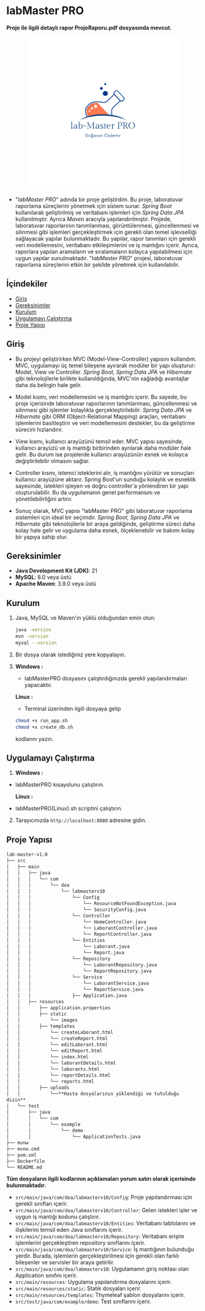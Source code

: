 <h1 aling="center">labMaster PRO</h1>

**Proje ile ilgili detaylı rapor ProjeRaporu.pdf dosyasında mevcut.**

<p align="center">
  <img width="400" height="400" src="src/main/resources/static/images/labmasterlogo.png">
</p>

- "_labMaster PRO_" adında bir proje geliştirdim. Bu proje, laboratuvar raporlama süreçlerini yönetmek için sistem sunar. _Spring Boot_ kullanılarak geliştirilmiş ve veritabanı işlemleri için _Spring Data JPA_ kullanılmıştır. Ayrıca _Maven_ aracıyla yapılandırılmıştır. Projede, laboratuvar raporlarının tanımlanması, görüntülenmesi, güncellenmesi ve silinmesi gibi işlemleri gerçekleştirmek için gerekli olan temel işlevselliği sağlayacak yapılar bulunmaktadır. Bu yapılar, rapor tanımları için gerekli veri modellemesini, veritabanı etkileşimlerini ve iş mantığını içerir. Ayrıca, raporlara yapılan aramaların ve sıralamaların kolayca yapılabilmesi için uygun yapılar sunulmaktadır. "_labMaster PRO_" projesi, laboratuvar raporlama süreçlerini etkin bir şekilde yönetmek için kullanılabilir.

## İçindekiler

<ul>
    <li><a href="#giris">Giriş</a></li>
    <li><a href="#gereksinimler">Gereksinimler</a></li>
    <li><a href="#kurulum">Kurulum</a></li>
    <li><a href="#uygulamayi-calistirma">Uygulamayı Çalıştırma</a></li>
    <li><a href="#proje-yapisi">Proje Yapısı</a></li>
</ul>

<h2 id="giris">Giriş</h2>

- Bu projeyi geliştirirken MVC (Model-View-Controller) yapısını kullandım. MVC, uygulamayı üç temel bileşene ayırarak modüler bir yapı oluşturur: Model, View ve Controller. _Spring Boot, Spring Data JPA_ ve _Hibernate_ gibi teknolojilerle birlikte kullanıldığında, MVC'nin sağladığı avantajlar daha da belirgin hale gelir.

- Model kısmı, veri modellemesini ve iş mantığını içerir. Bu sayede, bu proje içerisinde laboratuvar raporlarının tanımlanması, güncellenmesi ve silinmesi gibi işlemler kolaylıkla gerçekleştirilebilir. _Spring Data JPA_ ve _Hibernate_ gibi ORM (Object-Relational Mapping) araçları, veritabanı işlemlerini basitleştirir ve veri modellemesini destekler, bu da geliştirme sürecini hızlandırır.

- View kısmı, kullanıcı arayüzünü temsil eder. MVC yapısı sayesinde, kullanıcı arayüzü ve iş mantığı birbirinden ayrılarak daha modüler hale gelir. Bu durum ise projelerde kullanıcı arayüzünün esnek ve kolayca değiştirilebilir olmasını sağlar.

- Controller kısmı, istemci isteklerini alır, iş mantığını yürütür ve sonuçları kullanıcı arayüzüne aktarır. Spring Boot'un sunduğu kolaylık ve esneklik sayesinde, istekleri işleyen ve doğru controller'a yönlendiren bir yapı oluşturulabilir. Bu da uygulamanın genel performansını ve yönetilebilirliğini artırır.

- Sonuç olarak, MVC yapısı "labMaster PRO" gibi laboratuvar raporlama sistemleri için ideal bir seçimdir. _Spring Boot, Spring Data JPA_ ve _Hibernate_ gibi teknolojilerle bir araya geldiğinde, geliştirme süreci daha kolay hale gelir ve uygulama daha esnek, ölçeklenebilir ve bakımı kolay bir yapıya sahip olur.

<h2 id="gereksinimler">Gereksinimler</h2>

- **Java Development Kit (JDK)**: 21
- **MySQL**: 8.0 veya üstü
- **Apache Maven**: 3.9.0 veya üstü
  
<h2 id="kurulum">Kurulum</h2>

1. Java, MySQL ve Maven'ın yüklü olduğundan emin olun:
    ```bash
    java -version
    mvn -version
    mysql --version
    ```
2. Bir dosya olarak istediğiniz yere kopyalayın.
  
3.
   **Windows :** 
   
   - labMasterPRO dosyasını çalıştırdığınızda gerekli yapılandırmaları yapacaktır. 

   **Linux :**
  
   - Terminal üzerinden ilgili dosyaya gelip
   ```bash
   chmod +x run_app.sh
   chmod +x create_db.sh
   ```
   kodlarını yazın.
   
   

<h2 id="uygulamayi-calistirma">Uygulamayı Çalıştırma</h2>

1. **Windows :**
 - labMasterPRO kısayolunu çalıştırın.
   
   **Linux :**
 - labMasterPRO(Linux).sh scriptini çalıştırın. 

2. Tarayıcınızda `http://localhost:8080` adresine gidin.

<h2 id="proje-yapisi">Proje Yapısı</h2>

```plaintext
lab-master-v1.0
├── src
│   ├── main
│   │   ├── java
│   │   │   └── com
│   │   │       └── doa
│   │   │           └── labmasterv10
│   │   │               └── Config
│   │   │                   └── ResourceNotFoundException.java
│   │   │                   └── SecurityConfig.java
│   │   │               └── Controller
│   │   │                   └── HomeController.java
│   │   │                   └── LaborantController.java
│   │   │                   └── ReportController.java
│   │   │               └── Entities
│   │   │                   └── Laborant.java
│   │   │                   └── Report.java
│   │   │               └── Repository
│   │   │                   └── LaborantRepository.java
│   │   │                   └── ReportRepository.java
│   │   │               └── Service
│   │   │                   └── LaborantService.java
│   │   │                   └── ReportService.java
│   │   │               ├── Application.java
│   │   ├── resources
│   │       ├── application.properties
│   │       ├── static
│   │           └── images
│   │       ├── templates
│   │           └── createLaborant.html
│   │           └── createReport.html
│   │           └── editLaborant.html
│   │           └── editReport.html
│   │           └── index.html
│   │           └── laborantDetails.html
│   │           └── laborants.html
│   │           └── reportDetails.html
│   │           └── reports.html
│   │       ├── uploads
│   │           └──**Hasta dosyalarının yüklendiği ve tutulduğu dizin**
│   └── test
│       ├── java
│       │   └── com
│       │       └── example
│       │           └── demo
│       │               └── ApplicationTests.java
├── mvnw
├── mvnw.cmd
├── pom.xml
├── Dockerfile
└── README.md

```
**Tüm dosyaların ilgili kodlarının açıklamaları yorum satırı olarak içerisinde bulunmaktadır.**


- `src/main/java/com/doa/labmasterv10/Config`: Proje yapılandırması için gerekli sınıfları içerir.
- `src/main/java/com/doa/labmasterv10/Controller`: Gelen istekleri işler ve uygun iş mantığı kodunu çalıştırır. 
- `src/main/java/com/doa/labmasterv10/Entities`: Veritabanı tablolarını ve ilişkilerini temsil eden Java sınıflarını içerir.
- `src/main/java/com/doa/labmasterv10/Repository`: Veritabanı erişim işlemlerini gerçekleştiren repository sınıflarını içerir.
- `src/main/java/com/doa/labmasterv10/Service`: İş mantığının bulunduğu yerdir. Burada, işlemlerin gerçekleştirilmesi için gerekli olan farklı bileşenler ve servisler bir araya getirilir.
- `src/main/java/com/doa/labmasterv10`: Uygulamanın giriş noktası olan Application sınıfını içerir.
- `src/main/resources`: Uygulama yapılandırma dosyalarını içerir.
- `src/main/resources/static`: Statik dosyaları içerir.
- `src/main/resources/templates`: Thymeleaf şablon dosyalarını içerir.
- `src/test/java/com/example/demo`: Test sınıflarını içerir.

##
